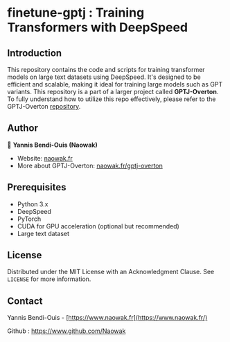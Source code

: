 # finetune-gptj : Training Transformers with DeepSpeed

## Introduction

This repository contains the code and scripts for training transformer models on large text datasets using DeepSpeed. It's designed to be efficient and scalable, making it ideal for training large models such as GPT variants. This repository is a part of a larger project called **GPTJ-Overton**. To fully understand how to utilize this repo effectively, please refer to the GPTJ-Overton [repository](https://github.com/Naowak/gptj-overton).

## Author

👤 **Yannis Bendi-Ouis (Naowak)**

- Website: [naowak.fr](https://www.naowak.fr/)
- More about GPTJ-Overton: [naowak.fr/gptj-overton](https://www.naowak.fr/gptj-overton/)

## Prerequisites

- Python 3.x
- DeepSpeed
- PyTorch
- CUDA for GPU acceleration (optional but recommended)
- Large text dataset

## License

Distributed under the MIT License with an Acknowledgment Clause. See `LICENSE` for more information.

## Contact

Yannis Bendi-Ouis - [https://www.naowak.fr](https://www.naowak.fr/)

Github : https://www.github.com/Naowak
